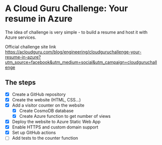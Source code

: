 # A Cloud Guru Challenge: Your resume in Azure

The idea of challenge is very simple - to build a resume and host it with Azure services.

Official challenge site link https://acloudguru.com/blog/engineering/cloudguruchallenge-your-resume-in-azure?utm_source=facebook&utm_medium=social&utm_campaign=cloudguruchallenge

## The steps

* [X] Create a GitHub repository
* [X] Create the website (HTML, CSS...)
* [X] Add a visitor counter on the website
  * [X] Create CosmoDB database
  * [X] Create Azure function to get number of views
* [X] Deploy the website to Azure Static Web App
* [X] Enable HTTPS and custom domain support
* [X] Set up GitHub actions
* [ ] Add tests to the counter function
